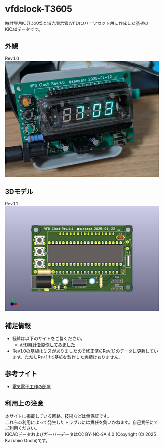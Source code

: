 # vfdclock-T3605

時計専用IC(T3605)と蛍光表示管(VFD)のパーツセット用に作成した基板のKiCadデータです。

## 外観

Rev.1.0
![rev10](/docs/images/digit-vfd-clock07.jpg) 

## 3Dモデル
Rev.1.1
![rev11](/docs/images/vfdclock.jpg) 


## 補足情報

- 経緯は以下のサイトをご覧ください。
    - [VFD時計を製作してみました](https://kanpapa.com/today/2025/01/digit-vfd-clock.html)
- Rev.1.0の基板はミスがありましたので修正済のRev.1.1のデータに更新しています。ただしRev.1.1で基板を製作した実績はありません。

## 参考サイト

- [電気電子工作の部屋](https://cba.sakura.ne.jp/index.htm)

## 利用上の注意

本サイトに掲載している回路、技術などは無保証です。  
これらの利用によって発生したトラブルには責任を負いかねます。自己責任にてご利用ください。  
KiCADデータおよびガーバーデータはCC BY-NC-SA 4.0 (Copyright (C) 2025 Kazuhiro Ouchi)です。 
